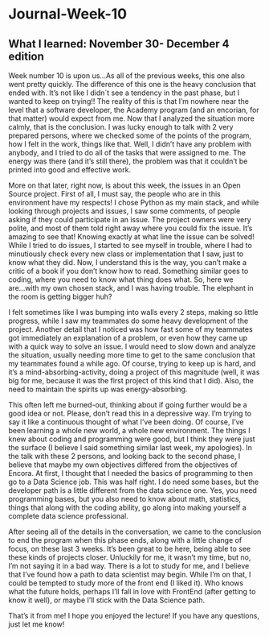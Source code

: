 # Journal-Week-10

## What I learned: November 30- December 4 edition

Week number 10 is upon us...As all of the previous weeks, this one also went pretty quickly. The difference of this one is the heavy conclusion that ended with. It’s not like I didn´t see a tendency in the past phase, but I wanted to keep on trying!! The reality of this is that I’m nowhere near the level that a software developer, the Academy program (and an encorian, for that matter) would expect from me. Now that I analyzed the situation more calmly, that is the conclusion. I was lucky enough to talk with 2 very prepared persons, where we checked some of the points of the program, how I felt in the work, things like that. Well, I didn’t have any problem with anybody, and I tried to do all of the tasks that were assigned to me. The energy was there (and it’s still there), the problem was that it couldn’t be printed into good and effective work. 

More on that later, right now, is about this week, the issues in an Open Source project. First of all, I must say, the people who are in this environment have my respects! I chose Python as my main stack, and while looking through projects and issues, I saw some comments, of people asking if they could participate in an issue. The project owners were very polite, and most of them told right away where you could fix the issue. It’s amazing to see that! Knowing exactly at what line the issue can be solved! While I tried to do issues, I started to see myself in trouble, where I had to minutiously check every new class or implementation that I saw, just to know what they did. Now, I understand this is the way, you can’t make a critic of a book if you don’t know how to read. Something similar goes to coding, where you need to know what thing does what. So, here we are...with my own chosen stack, and I was having trouble. The elephant in the room is getting bigger huh?

I felt sometimes like I was bumping into walls every 2 steps, making so little progress, while I saw my teammates do some heavy development of the project. Another detail that I noticed was how fast some of my teammates got immediately an explanation of a problem, or even how they came up with a quick way to solve an issue. I would need to slow down  and analyze the situation, usually needing more time to get to the same conclusion that my teammates found a while ago. Of course, trying to keep up is hard, and it’s a mind-absorbing-activity, doing a project of this magnitude (well, it was big for me, because it was the first project of this kind that I did). Also, the need to maintain the spirits up was energy-absorbing. 

This often left me burned-out, thinking about if going further would be a good idea or not. Please, don’t read this in a depressive way. I’m trying to say it like a continuous thought of what I’ve been doing. Of course, I’ve been learning a whole new world, a whole new environment. The things I knew about coding and programming were good, but I think they were just the surface (I believe I said something similar last week, my apologies). In the talk with these 2 persons, and looking back to the second phase, I believe that maybe my own objectives differed from the objectives of Encora. At first, I thought that I needed the basics of programming to then go to a Data Science job. This was half right. I do need some bases, but the developer path is a little different from the data science one. Yes, you need programming bases,  but you also need to know about math, statistics, things that along with the coding ability, go along into making yourself a complete data science professional.

After seeing all of the details in the conversation, we came to the conclusion to end the program when this phase ends, along with a little change of focus, on these last 3 weeks. It’s been great to be here, being able to see these kinds of projects closer. Unluckily for me, it wasn’t my time, but no, I’m not saying it in a bad way. There is a lot to study for me, and I believe that I’ve found how a path to data scientist may begin. While I’m on that, I could be tempted to study more of the front end (I liked it). Who knows what the future holds, perhaps I’ll fall in love with FrontEnd (after getting to know it well), or maybe I’ll stick with the Data Science path.

That’s it from me! I hope you enjoyed the lecture! If you have any questions, just let me know!
